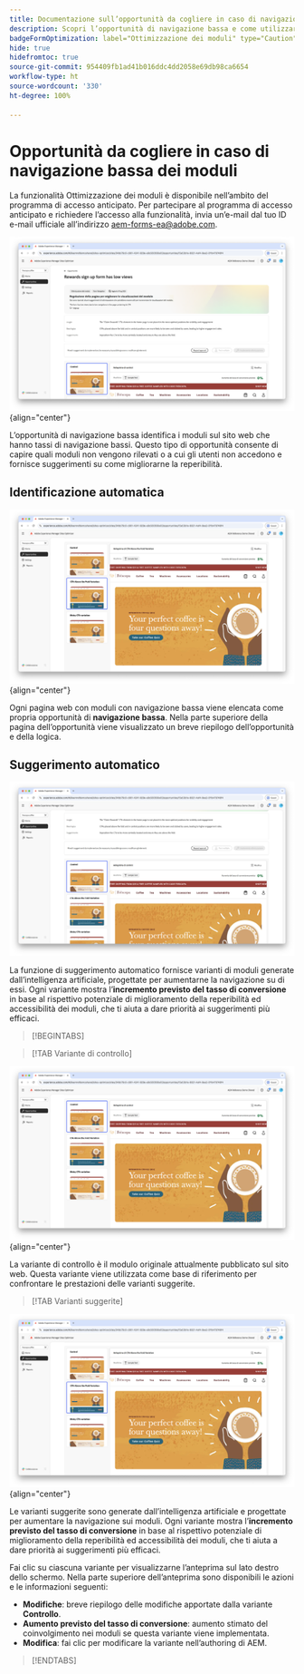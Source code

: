 ```yaml
---
title: Documentazione sull’opportunità da cogliere in caso di navigazione bassa
description: Scopri l’opportunità di navigazione bassa e come utilizzarla per migliorare il coinvolgimento nei moduli sul tuo sito web.
badgeFormOptimization: label="Ottimizzazione dei moduli" type="Caution" url="../../opportunity-types/form-optimization.md" tooltip="Ottimizzazione dei moduli"
hide: true
hidefromtoc: true
source-git-commit: 954409fb1ad41b016ddc4dd2058e69db98ca6654
workflow-type: ht
source-wordcount: '330'
ht-degree: 100%

---
```



# Opportunità da cogliere in caso di navigazione bassa dei moduli

<span class="preview"> La funzionalità Ottimizzazione dei moduli è disponibile nell’ambito del programma di accesso anticipato. Per partecipare al programma di accesso anticipato e richiedere l’accesso alla funzionalità, invia un’e-mail dal tuo ID e-mail ufficiale all’indirizzo aem-forms-ea@adobe.com. </span>

![Opportunità Navigazione bassa](./assets/low-navigation/hero.png){align="center"}

L’opportunità di navigazione bassa identifica i moduli sul sito web che hanno tassi di navigazione bassi. Questo tipo di opportunità consente di capire quali moduli non vengono rilevati o a cui gli utenti non accedono e fornisce suggerimenti su come migliorarne la reperibilità.

## Identificazione automatica

![Identificazione automatica della navigazione bassa](./assets/low-navigation/auto-identify.png){align="center"}

Ogni pagina web con moduli con navigazione bassa viene elencata come propria opportunità di **navigazione bassa**. Nella parte superiore della pagina dell’opportunità viene visualizzato un breve riepilogo dell’opportunità e della logica.

## Suggerimento automatico

![Suggerimento automatico per navigazione bassa](./assets/low-navigation/auto-suggest.png)

La funzione di suggerimento automatico fornisce varianti di moduli generate dall’intelligenza artificiale, progettate per aumentarne la navigazione su di essi. Ogni variante mostra l’**incremento previsto del tasso di conversione** in base al rispettivo potenziale di miglioramento della reperibilità ed accessibilità dei moduli, che ti aiuta a dare priorità ai suggerimenti più efficaci.

>[!BEGINTABS]

>[!TAB Variante di controllo]

![Varianti di controllo](./assets/low-navigation/control-variation.png){align="center"}

La variante di controllo è il modulo originale attualmente pubblicato sul sito web. Questa variante viene utilizzata come base di riferimento per confrontare le prestazioni delle varianti suggerite.

>[!TAB Varianti suggerite]

![Varianti suggerite](./assets/low-navigation/suggested-variations.png){align="center"}

Le varianti suggerite sono generate dall’intelligenza artificiale e progettate per aumentare la navigazione sui moduli. Ogni variante mostra l’**incremento previsto del tasso di conversione** in base al rispettivo potenziale di miglioramento della reperibilità ed accessibilità dei moduli, che ti aiuta a dare priorità ai suggerimenti più efficaci.

Fai clic su ciascuna variante per visualizzarne l’anteprima sul lato destro dello schermo. Nella parte superiore dell’anteprima sono disponibili le azioni e le informazioni seguenti:

* **Modifiche**: breve riepilogo delle modifiche apportate dalla variante **Controllo**.
* **Aumento previsto del tasso di conversione**: aumento stimato del coinvolgimento nei moduli se questa variante viene implementata.
* **Modifica**: fai clic per modificare la variante nell’authoring di AEM.

>[!ENDTABS]

<!-- 

## Auto-optimize

[!BADGE Ultimate]{type=Positive tooltip="Ultimate"}

![Auto-optimize low navigation](./assets/low-views/auto-optimize.png){align="center"}

Sites Optimizer Ultimate adds the ability to deploy auto-optimization for the issues found by the low navigation opportunity.

>[!BEGINTABS]

>[!TAB Test multiple]


>[!TAB Publish selected]

{{auto-optimize-deploy-optimization-slack}}

>[!TAB Request approval]

{{auto-optimize-request-approval}}

>[!ENDTABS]

-->

